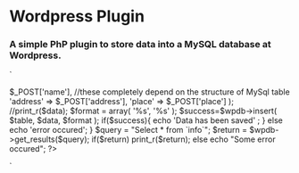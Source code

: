 # Wordpress Plugin #

### A simple PhP plugin to store data into a MySQL database at Wordpress. ###

`
<?php
error_reporting(-1);
//  error_reporting( E_CORE_ERROR | E_CORE_WARNING | E_COMPILE_ERROR | E_ERROR | E_WARNING | E_PARSE | E_USER_ERROR | E_USER_WARNING | E_RECOVERABLE_ERROR );

	define( 'ABSPATH', dirname(__FILE__) . '/' );

  require('ABSPATH . wp-load.php' );
//    require_once('C:\wamp\www\wp-load.php');
	global $wpdb;                          //wordpress variable to handle all permissions and connections
        if (!empty($_POST)) {

            $table = info;
            $data = array(
                'name' => $_POST['name'],         //these completely depend on the structure of MySql table
                'address' => $_POST['address'],
				        'place' => $_POST['place']
            );
			//print_r($data);
            $format = array(
                '%s',
                '%s'
            );
            $success=$wpdb->insert( $table, $data, $format );
            if($success){
            echo 'Data has been saved' ;
}
else
	echo 'error occured';
}

$query = "Select * from `info`";

$return = $wpdb->get_results($query);
if($return)
	print_r($return);
else
	echo "Some error occured";

?>
`
